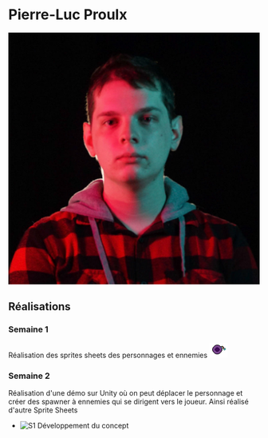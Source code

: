 # Pierre-Luc Proulx

<!--<img src="pierreluc_00000.jpg" alt="pierreluc" width="720"/>-->
![Pierre-Luc](pierreluc_00000.jpg)

 ## Réalisations

### Semaine 1
Réalisation des sprites sheets des personnages et ennemies
![Mage](Assets/images/image_doc_pl/Mage.gif)
### Semaine 2
Réalisation d'une démo sur Unity où on peut déplacer le personnage et créer des spawner à ennemies qui se dirigent vers le joueur.
Ainsi réalisé d'autre Sprite Sheets
 <!-- Une image par semaine de la réalisation dont tu es le plus fier avec une légende -->

* ![S1 Développement du concept](https://fakeimg.pl/400x400?text=Concept)
